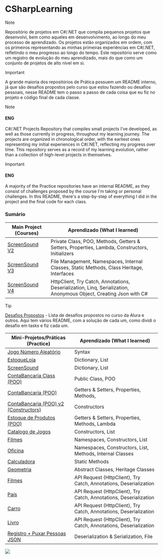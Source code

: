 # CSharpLearning
> [!NOTE]
> Repositório de projetos em C#/.NET que compila pequenos projetos que desenvolvi, bem como aqueles em desenvolvimento, ao longo do meu processo de aprendizado. Os projetos estão organizados em ordem, com os primeiros representando as minhas primeiras experiências em C#/.NET, refletindo o meu progresso ao longo do tempo. Este repositório serve como um registro de evolução do meu aprendizado, mais do que como um conjunto de projetos de alto nível em si.

> [!IMPORTANT]
> A grande maioria dos repositórios de Prática possuem um README interno, já que são desafios propostos pelo curso que estou fazendo ou desafios pessoais, nesse README tem o passo a passo de cada coisa que eu fiz no projeto e código final de cada classe. 

> [!NOTE]
> #### ENG
> C#/.NET Projects Repository that compiles small projects I've developed, as well as those currently in progress, throughout my learning journey. The projects are organized in chronological order, with the earliest ones representing my initial experiences in C#/.NET, reflecting my progress over time. This repository serves as a record of my learning evolution, rather than a collection of high-level projects in themselves.

> [!IMPORTANT]
> #### ENG
> A majority of the Practice repositories have an internal README, as they consist of challenges proposed by the course I'm taking or personal challenges. In this README, there's a step-by-step of everything I did in the project and the final code for each class.

### Sumário

| Main Project (Courses)                                  | Aprendizado (What I learned)                                           |
|--------------------------------------------|-------------------------------------------------------|
| [ScreenSound V2](ScreenSound%20V2%20(Orientado%20a%20Objetos)) |     Private Class, POO, Methods, Getters & Setters, Properties, Lambda, Constructors, Initializers       |
| [ScreenSound V3](ScreenSound03) |       File Management, Namespaces, Internal Classes, Static Methods, Class Heritage, Interfaces   |
| [ScreenSound V4](ScreenSound04) |       HttpClient, Try Catch, Annotations, Deserialization, Linq, Serialization, Anonymous Object, Creating Json with C#  |


> [!TIP]
> [Desafios Propostos](/0.%20DesafiosPropostos/) - Lista de desafios propostos no curso da Alura e outros. Aqui tem vários README, com a solução de cada um, como dividi o desafio em tasks e fiz cada um.


| Mini-Projetos/Práticas    (Practice)                               | Aprendizado (What I learned)                                           |
|--------------------------------------------|-------------------------------------------------------|
| [Jogo Número Aleatório](/1.%20Introdução%20a%20C#/JogoNumeroAleatorio/) |       Syntax                                                |
| [EstoqueLoja](/1.%20Introdução%20a%20C#/EstoqueLoja/)                   | Dictionary, List |
| [ScreenSound](ScreenSound)                   |    Dictionary, List                                                   |
| [ContaBancaria Class (POO)](/2.%20Introdução%20a%20Orientação%20a%20Objetos/ContaBancariaClass) |   Public Class, POO                                                 |
| [ContaBancaria (POO)](/I2.%20Introdução%20a%20Orientação%20a%20Objetos/Conta%20Bancária%20POO) |   Getters & Setters, Properties, Methods,                                         |
| [ContaBancaria (POO) v2 (Constructors)](/2.%20Introdução%20a%20Orientação%20a%20Objetos/ContaBancaria%20Constructor/Conta%20Bancária%20POO) |   Constructors                                       |
| [Estoque de Produtos (POO)](/2.%20Introdução%20a%20Orientação%20a%20Objetos/EstoqueDeProdutos) |   Getters & Setters, Properties, Methods, Lambda                                        |
| [Catalogo de Jogos](/2.%20Introdução%20a%20Orientação%20a%20Objetos/CatalogoJogos/) |   Constructors, List                                    |
| [Filmes](/3.%20Namespaces,%20Heritage,%20Interfaces/Filmes) |           Namespaces, Constructors, List                          |
| [Oficina](/3.%20Namespaces,%20Heritage,%20Interfaces/Oficina) |           Namespaces, Constructors, List, Methods, Internal Classes                        |
| [Calculadora](/3.%20Namespaces,%20Heritage,%20Interfaces/Calculadora/) |          Static Methods                       |
| [Geometria](/3.%20Namespaces,%20Heritage,%20Interfaces/Geometria/) |          Abstract Classes, Heritage Classes                       |
| [Filmes](/4.%20Consumo%20de%20Endpoint/FilmeAPI/) |          API Request (HttpClient), Try Catch, Annotations, Deserialization                       |
| [País](/4.%20Consumo%20de%20Endpoint/PaisAPI/) |          API Request (HttpClient), Try Catch, Annotations, Deserialization                       |
| [Carro](/4.%20Consumo%20de%20Endpoint/APICarro//) |          API Request (HttpClient), Try Catch, Annotations, Deserialization                       |
| [Livro](/4.%20Consumo%20de%20Endpoint/API%20Livro/) |          API Request (HttpClient), Try Catch, Annotations, Deserialization                       |
| [Registro + Puxar Pessoas JSON](/5.%20Linq,%20Desserializar%20&%20Serializar/✅%20Desafio%20SerialPessoas.md) |          Deserialization & Serialization, File                    |

![](https://dkrn4sk0rn31v.cloudfront.net/uploads/2022/05/como-instalar-o-csharp-e-nosso-primeiro-exemplo.png#vitrinedev)
